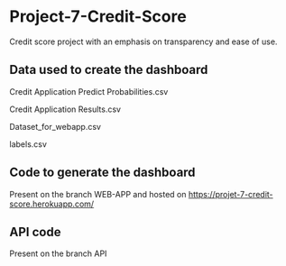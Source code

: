 # Project-7-Credit-Score
Credit score project with an emphasis on transparency and ease of use.


## Data used to create the dashboard
Credit Application Predict Probabilities.csv

Credit Application Results.csv

Dataset_for_webapp.csv

labels.csv

## Code to generate the dashboard 
Present on the branch WEB-APP and hosted on https://projet-7-credit-score.herokuapp.com/

## API code
Present on the branch API
